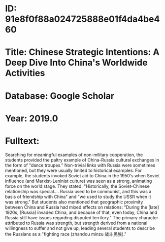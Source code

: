 # ID: 91e8f0f88a024725888e01f4da4be460
# Title: Chinese Strategic Intentions: A Deep Dive Into China's Worldwide Activities
# Database: Google Scholar
# Year: 2019.0
# Fulltext:
Searching for meaningful examples of non-military cooperation, the students provided the paltry example of China-Russia cultural exchanges in the form of "dance troupes."
Non-trivial links with Russia were sometimes mentioned, but they were usually limited to historical examples.
For example, the students invoked Soviet aid to China in the 1950's when Soviet influence (and Marxist-Leninist culture) was seen as a strong, animating force on the world stage.
They stated: "Historically, the Soviet-Chinese relationship was special….
Russia used to be communist, and this was a basis of friendship with China" and "we used to study the USSR when it was strong."
But students also mentioned that geographic proximity between China and Russia had mixed effects on relations: "During the [late] 1920s, [Russia] invaded China, and because of that, even today, China and Russia still have issues regarding disputed territory."
The primary character attributed to Russia was strength, but strength derived from a national willingness to suffer and not give up, leading several students to describe the Russians as a "fighting race (zhandou minzu 战斗民族)."
